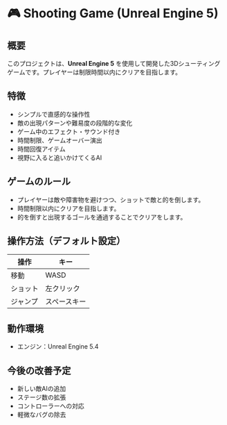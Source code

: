 # 🎮 Shooting Game (Unreal Engine 5)

## 概要
このプロジェクトは、**Unreal Engine 5** を使用して開発した3Dシューティングゲームです。プレイヤーは制限時間以内にクリアを目指します。

## 特徴
- シンプルで直感的な操作性
- 敵の出現パターンや難易度の段階的な変化
- ゲーム中のエフェクト・サウンド付き
- 時間制限、ゲームオーバー演出
- 時間回復アイテム
- 視野に入ると追いかけてくるAI

## ゲームのルール
- プレイヤーは敵や障害物を避けつつ、ショットで敵と的を倒します。
- 時間制限以内にクリアを目指します。
- 的を倒すと出現するゴールを通過することでクリアをします。

## 操作方法（デフォルト設定）
| 操作 | キー |
|------|-------------------|
| 移動 | WASD |
| ショット | 左クリック |
| ジャンプ | スペースキー |

## 動作環境
- エンジン：Unreal Engine 5.4

## 今後の改善予定
- 新しい敵AIの追加
- ステージ数の拡張
- コントローラーへの対応
- 軽微なバグの除去
